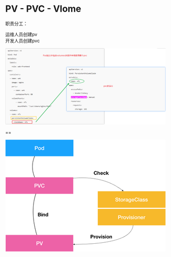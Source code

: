 
# PV - PVC - Vlome   


职责分工：

运维人员创建pv    
开发人员创建pvc    

![](https://raw.githubusercontent.com/latermonk/cka-pre/master/Issues/images/pvc-definition.png)




==



![](https://raw.githubusercontent.com/latermonk/cka-pre/master/Issues/images/pv-pvc-volume-explain.png)



